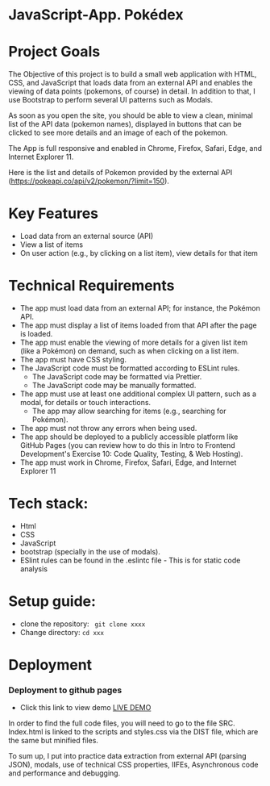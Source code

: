 # JavaScript-App. Pokédex

# Project Goals
The Objective of this project is to build a small web application with HTML, CSS, and JavaScript that loads data from an external API and enables the viewing of data points (pokemons, of course) in detail. In addition to that, I use Bootstrap to perform several UI patterns such as Modals.

As soon as you open the site, you should be able to view a clean, minimal list of the API data (pokemon names), displayed in buttons that can be clicked to see more details and an image of each of the pokemon.

The App is full responsive and enabled in Chrome, Firefox, Safari, Edge, and Internet Explorer 11.

Here is the list and details of Pokemon provided by the external API (https://pokeapi.co/api/v2/pokemon/?limit=150).

# Key Features
- Load data from an external source (API)
- View a list of items
- On user action (e.g., by clicking on a list item), view details for that item

# Technical Requirements
- The app must load data from an external API; for instance, the Pokémon API.
- The app must display a list of items loaded from that API after the page is loaded.
- The app must enable the viewing of more details for a given list item (like a Pokémon) on
demand, such as when clicking on a list item.
- The app must have CSS styling.
- The JavaScript code must be formatted according to ESLint rules.
  - The JavaScript code may be formatted via Prettier.
  - The JavaScript code may be manually formatted.
- The app must use at least one additional complex UI pattern, such as a modal, for details or
touch interactions.
   -  The app may allow searching for items (e.g., searching for Pokémon).
- The app must not throw any errors when being used.
- The app should be deployed to a publicly accessible platform like GitHub Pages (you can
review how to do this in Intro to Frontend Development's Exercise 10: Code Quality, Testing, &
Web Hosting).
- The app must work in Chrome, Firefox, Safari, Edge, and Internet Explorer 11

# Tech stack:
- Html
- CSS
- JavaScript
- bootstrap (specially in the use of modals).
- ESlint rules can be found in the .eslintc file - This is for static code analysis

# Setup guide:
- clone the repository:  ``` git clone xxxx```
- Change directory: ```cd xxx```

# Deployment
### Deployment to github pages
 - Click this link to view demo  <a href="https://iamnachoj.github.io/JavaScript-App.-Pokedex/">LIVE DEMO</a>


In order to find the full code files, you will need to go to the file SRC.
Index.html is linked to the scripts and styles.css via the DIST file, which are the same but minified files.

To sum up, I put into practice data extraction from external API (parsing JSON), modals, use of technical CSS properties, IIFEs, Asynchronous code and performance and debugging.

